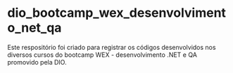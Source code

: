 # dio_bootcamp_wex_desenvolvimento_net_qa
Este respositório foi criado para registrar os códigos desenvolvidos nos diversos cursos do bootcamp WEX - desenvolvimento .NET e QA promovido pela DIO.
